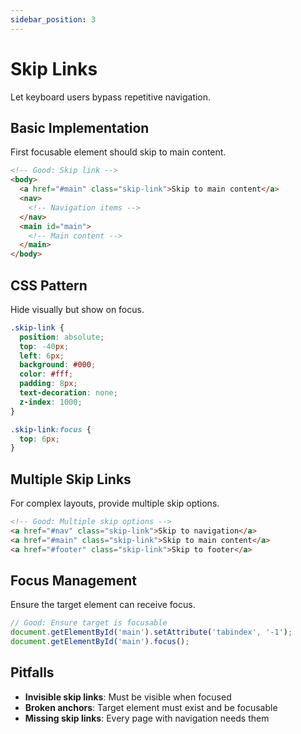 ```yaml
---
sidebar_position: 3
---
```


# Skip Links
Let keyboard users bypass repetitive navigation.

## Basic Implementation
First focusable element should skip to main content.

```html
<!-- Good: Skip link -->
<body>
  <a href="#main" class="skip-link">Skip to main content</a>
  <nav>
    <!-- Navigation items -->
  </nav>
  <main id="main">
    <!-- Main content -->
  </main>
</body>
```

## CSS Pattern
Hide visually but show on focus.

```css
.skip-link {
  position: absolute;
  top: -40px;
  left: 6px;
  background: #000;
  color: #fff;
  padding: 8px;
  text-decoration: none;
  z-index: 1000;
}

.skip-link:focus {
  top: 6px;
}
```

## Multiple Skip Links
For complex layouts, provide multiple skip options.

```html
<!-- Good: Multiple skip options -->
<a href="#nav" class="skip-link">Skip to navigation</a>
<a href="#main" class="skip-link">Skip to main content</a>
<a href="#footer" class="skip-link">Skip to footer</a>
```

## Focus Management
Ensure the target element can receive focus.

```javascript
// Good: Ensure target is focusable
document.getElementById('main').setAttribute('tabindex', '-1');
document.getElementById('main').focus();
```

## Pitfalls
- **Invisible skip links**: Must be visible when focused
- **Broken anchors**: Target element must exist and be focusable
- **Missing skip links**: Every page with navigation needs them